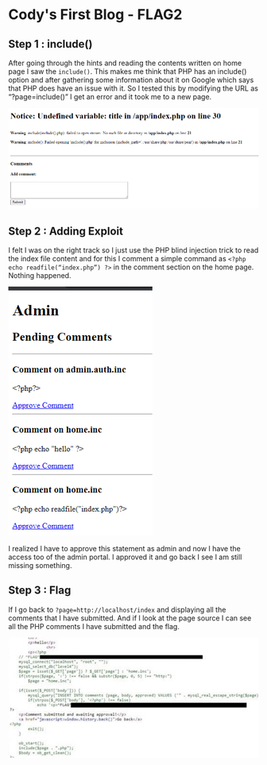 # Cody's First Blog - FLAG2

## Step 1 : include()

After going through the hints and reading the contents written on home page I saw the `include()`. This makes me think that PHP has an include() option and after gathering some information about it on Google which says that PHP does have an issue with it. So I tested this by modifying the URL as “?page=include()” I get an error and it took me to a new page.

![](./images/include.png)

## Step 2 : Adding Exploit

I felt I was on the right track so I just use the PHP blind injection trick to read the index file content and for this I comment a simple command as `<?php echo readfile(“index.php”) ?>` in the comment section on the home page. Nothing happened.

![](./images/admin.png)

I realized I have to approve this statement as admin and now I have the access too of the admin portal. I approved it and go back I see I am still missing something.

## Step 3 : Flag

If I go back to `?page=http://localhost/index` and displaying all the comments that I have submitted. And if I look at the page source I can see all the PHP comments I have submitted and the flag.

![](./images/flag.jpg)
